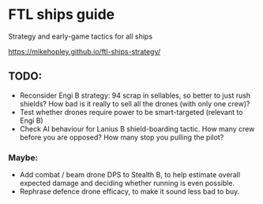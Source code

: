 # FTL ships guide
Strategy and early-game tactics for all ships

https://mikehopley.github.io/ftl-ships-strategy/

## TODO:

* Reconsider Engi B strategy: 94 scrap in sellables, so better to just rush shields? How bad is it really to sell all the drones (with only one crew)?
* Test whether drones require power to be smart-targeted (relevant to Engi B)
* Check AI behaviour for Lanius B shield-boarding tactic. How many crew before you are opposed? How many stop you pulling the pilot?

### Maybe:
* Add combat / beam drone DPS to Stealth B, to help estimate overall expected damage and deciding whether running is even possible.
* Rephrase defence drone efficacy, to make it sound less bad to buy.
